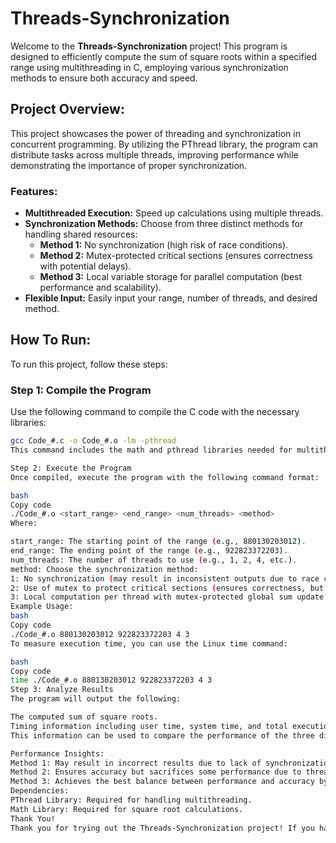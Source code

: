 # Threads-Synchronization

Welcome to the **Threads-Synchronization** project! This program is designed to efficiently compute the sum of square roots within a specified range using multithreading in C, employing various synchronization methods to ensure both accuracy and speed.

## Project Overview:
This project showcases the power of threading and synchronization in concurrent programming. By utilizing the PThread library, the program can distribute tasks across multiple threads, improving performance while demonstrating the importance of proper synchronization.

### Features:
- **Multithreaded Execution:** Speed up calculations using multiple threads.
- **Synchronization Methods:** Choose from three distinct methods for handling shared resources:
  - **Method 1:** No synchronization (high risk of race conditions).
  - **Method 2:** Mutex-protected critical sections (ensures correctness with potential delays).
  - **Method 3:** Local variable storage for parallel computation (best performance and scalability).
- **Flexible Input:** Easily input your range, number of threads, and desired method.

## How To Run:
To run this project, follow these steps:

### Step 1: Compile the Program
Use the following command to compile the C code with the necessary libraries:
```bash
gcc Code_#.c -o Code_#.o -lm -pthread
This command includes the math and pthread libraries needed for multithreading and square root calculations.

Step 2: Execute the Program
Once compiled, execute the program with the following command format:

bash
Copy code
./Code_#.o <start_range> <end_range> <num_threads> <method>
Where:

start_range: The starting point of the range (e.g., 880130203012).
end_range: The ending point of the range (e.g., 922823372203).
num_threads: The number of threads to use (e.g., 1, 2, 4, etc.).
method: Choose the synchronization method:
1: No synchronization (may result in inconsistent outputs due to race conditions).
2: Use of mutex to protect critical sections (ensures correctness, but may lead to increased execution time).
3: Local computation per thread with mutex-protected global sum update (best performance with accurate results).
Example Usage:
bash
Copy code
./Code_#.o 880130203012 922823372203 4 3
To measure execution time, you can use the Linux time command:

bash
Copy code
time ./Code_#.o 880130203012 922823372203 4 3
Step 3: Analyze Results
The program will output the following:

The computed sum of square roots.
Timing information including user time, system time, and total execution time.
This information can be used to compare the performance of the three different synchronization methods across different input parameters.

Performance Insights:
Method 1: May result in incorrect results due to lack of synchronization. Best avoided for critical computations.
Method 2: Ensures accuracy but sacrifices some performance due to thread blocking on mutex access.
Method 3: Achieves the best balance between performance and accuracy by allowing parallel computation before a synchronized final update.
Dependencies:
PThread Library: Required for handling multithreading.
Math Library: Required for square root calculations.
Thank You!
Thank you for trying out the Threads-Synchronization project! If you have any questions, suggestions, or improvements, feel free to reach out. We hope this project helps you gain a deeper understanding of threading and synchronization concepts in concurrent programming.
